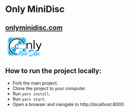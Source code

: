 # Only MiniDisc

## [onlyminidisc.com](https://onlyminidisc.com)


![Only MiniDisc logo](static/images/only-minidisc-logo-transparent.png)

## How to run the project locally:
- Fork the main project.
- Clone the project to your computer.
- Run `yarn install`.
- Run `yarn start`.
- Open a browser and navigate to http://localhost:8000.
